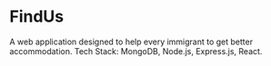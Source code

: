 # FindUs

A web application designed to help every immigrant to get better accommodation.
Tech Stack: MongoDB, Node.js, Express.js, React.
